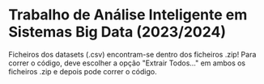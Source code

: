 # Trabalho de Análise Inteligente em Sistemas Big Data (2023/2024)
Ficheiros dos datasets (.csv) encontram-se dentro dos ficheiros .zip! Para correr o código, deve escolher a opção "Extrair Todos..." em ambos os ficheiros .zip e depois pode correr o código.
